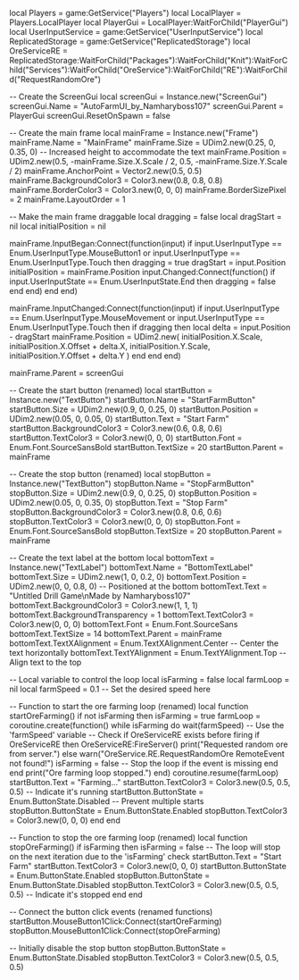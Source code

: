 local Players = game:GetService("Players")
local LocalPlayer = Players.LocalPlayer
local PlayerGui = LocalPlayer:WaitForChild("PlayerGui")
local UserInputService = game:GetService("UserInputService")
local ReplicatedStorage = game:GetService("ReplicatedStorage")
local OreServiceRE = ReplicatedStorage:WaitForChild("Packages"):WaitForChild("Knit"):WaitForChild("Services"):WaitForChild("OreService"):WaitForChild("RE"):WaitForChild("RequestRandomOre")

-- Create the ScreenGui
local screenGui = Instance.new("ScreenGui")
screenGui.Name = "AutoFarmUI_by_Namharyboss107"
screenGui.Parent = PlayerGui
screenGui.ResetOnSpawn = false

-- Create the main frame
local mainFrame = Instance.new("Frame")
mainFrame.Name = "MainFrame"
mainFrame.Size = UDim2.new(0.25, 0, 0.35, 0) -- Increased height to accommodate the text
mainFrame.Position = UDim2.new(0.5, -mainFrame.Size.X.Scale / 2, 0.5, -mainFrame.Size.Y.Scale / 2)
mainFrame.AnchorPoint = Vector2.new(0.5, 0.5)
mainFrame.BackgroundColor3 = Color3.new(0.8, 0.8, 0.8)
mainFrame.BorderColor3 = Color3.new(0, 0, 0)
mainFrame.BorderSizePixel = 2
mainFrame.LayoutOrder = 1

-- Make the main frame draggable
local dragging = false
local dragStart = nil
local initialPosition = nil

mainFrame.InputBegan:Connect(function(input)
  if input.UserInputType == Enum.UserInputType.MouseButton1 or input.UserInputType == Enum.UserInputType.Touch then
    dragging = true
    dragStart = input.Position
    initialPosition = mainFrame.Position
    input.Changed:Connect(function()
      if input.UserInputState == Enum.UserInputState.End then
        dragging = false
      end
    end)
  end
end)

mainFrame.InputChanged:Connect(function(input)
  if input.UserInputType == Enum.UserInputType.MouseMovement or input.UserInputType == Enum.UserInputType.Touch then
    if dragging then
      local delta = input.Position - dragStart
      mainFrame.Position = UDim2.new(
          initialPosition.X.Scale,
          initialPosition.X.Offset + delta.X,
          initialPosition.Y.Scale,
          initialPosition.Y.Offset + delta.Y
      )
    end
  end
end)

mainFrame.Parent = screenGui

-- Create the start button (renamed)
local startButton = Instance.new("TextButton")
startButton.Name = "StartFarmButton"
startButton.Size = UDim2.new(0.9, 0, 0.25, 0)
startButton.Position = UDim2.new(0.05, 0, 0.05, 0)
startButton.Text = "Start Farm"
startButton.BackgroundColor3 = Color3.new(0.6, 0.8, 0.6)
startButton.TextColor3 = Color3.new(0, 0, 0)
startButton.Font = Enum.Font.SourceSansBold
startButton.TextSize = 20
startButton.Parent = mainFrame

-- Create the stop button (renamed)
local stopButton = Instance.new("TextButton")
stopButton.Name = "StopFarmButton"
stopButton.Size = UDim2.new(0.9, 0, 0.25, 0)
stopButton.Position = UDim2.new(0.05, 0, 0.35, 0)
stopButton.Text = "Stop Farm"
stopButton.BackgroundColor3 = Color3.new(0.8, 0.6, 0.6)
stopButton.TextColor3 = Color3.new(0, 0, 0)
stopButton.Font = Enum.Font.SourceSansBold
stopButton.TextSize = 20
stopButton.Parent = mainFrame

-- Create the text label at the bottom
local bottomText = Instance.new("TextLabel")
bottomText.Name = "BottomTextLabel"
bottomText.Size = UDim2.new(1, 0, 0.2, 0)
bottomText.Position = UDim2.new(0, 0, 0.8, 0) -- Positioned at the bottom
bottomText.Text = "Untitled Drill Game\nMade by Namharyboss107"
bottomText.BackgroundColor3 = Color3.new(1, 1, 1)
bottomText.BackgroundTransparency = 1
bottomText.TextColor3 = Color3.new(0, 0, 0)
bottomText.Font = Enum.Font.SourceSans
bottomText.TextSize = 14
bottomText.Parent = mainFrame
bottomText.TextXAlignment = Enum.TextXAlignment.Center -- Center the text horizontally
bottomText.TextYAlignment = Enum.TextYAlignment.Top -- Align text to the top


-- Local variable to control the loop
local isFarming = false
local farmLoop = nil
local farmSpeed = 0.1 -- Set the desired speed here

-- Function to start the ore farming loop (renamed)
local function startOreFarming()
  if not isFarming then
    isFarming = true
    farmLoop = coroutine.create(function()
      while isFarming do
        wait(farmSpeed) -- Use the 'farmSpeed' variable
        -- Check if OreServiceRE exists before firing
        if OreServiceRE then
          OreServiceRE:FireServer()
          print("Requested random ore from server.")
        else
          warn("OreService.RE.RequestRandomOre RemoteEvent not found!")
          isFarming = false -- Stop the loop if the event is missing
        end
      end
      print("Ore farming loop stopped.")
    end)
    coroutine.resume(farmLoop)
    startButton.Text = "Farming..."
    startButton.TextColor3 = Color3.new(0.5, 0.5, 0.5) -- Indicate it's running
    startButton.ButtonState = Enum.ButtonState.Disabled -- Prevent multiple starts
    stopButton.ButtonState = Enum.ButtonState.Enabled
    stopButton.TextColor3 = Color3.new(0, 0, 0)
  end
end

-- Function to stop the ore farming loop (renamed)
local function stopOreFarming()
  if isFarming then
    isFarming = false
    -- The loop will stop on the next iteration due to the 'isFarming' check
    startButton.Text = "Start Farm"
    startButton.TextColor3 = Color3.new(0, 0, 0)
    startButton.ButtonState = Enum.ButtonState.Enabled
    stopButton.ButtonState = Enum.ButtonState.Disabled
    stopButton.TextColor3 = Color3.new(0.5, 0.5, 0.5) -- Indicate it's stopped
  end
end

-- Connect the button click events (renamed functions)
startButton.MouseButton1Click:Connect(startOreFarming)
stopButton.MouseButton1Click:Connect(stopOreFarming)

-- Initially disable the stop button
stopButton.ButtonState = Enum.ButtonState.Disabled
stopButton.TextColor3 = Color3.new(0.5, 0.5, 0.5)

